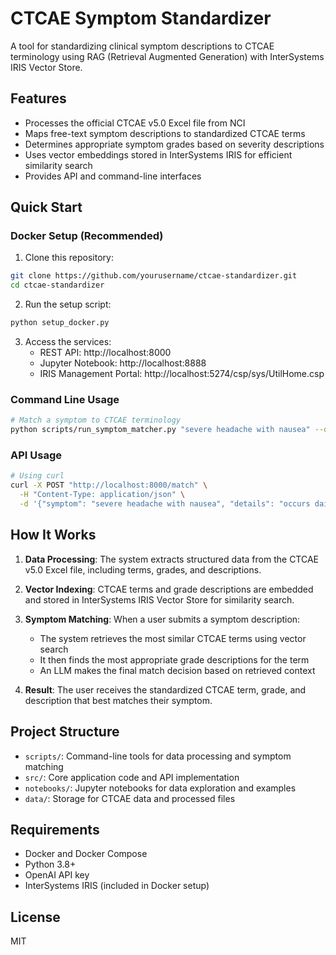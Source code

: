 # CTCAE Symptom Standardizer

A tool for standardizing clinical symptom descriptions to CTCAE terminology using RAG (Retrieval Augmented Generation) with InterSystems IRIS Vector Store.

## Features

- Processes the official CTCAE v5.0 Excel file from NCI
- Maps free-text symptom descriptions to standardized CTCAE terms
- Determines appropriate symptom grades based on severity descriptions
- Uses vector embeddings stored in InterSystems IRIS for efficient similarity search
- Provides API and command-line interfaces

## Quick Start

### Docker Setup (Recommended)

1. Clone this repository:
```bash
git clone https://github.com/yourusername/ctcae-standardizer.git
cd ctcae-standardizer
```

2. Run the setup script:
```bash
python setup_docker.py
```

3. Access the services:
   - REST API: http://localhost:8000
   - Jupyter Notebook: http://localhost:8888
   - IRIS Management Portal: http://localhost:5274/csp/sys/UtilHome.csp

### Command Line Usage

```bash
# Match a symptom to CTCAE terminology
python scripts/run_symptom_matcher.py "severe headache with nausea" --details "occurs daily, pain level 8/10"
```

### API Usage

```bash
# Using curl
curl -X POST "http://localhost:8000/match" \
  -H "Content-Type: application/json" \
  -d '{"symptom": "severe headache with nausea", "details": "occurs daily, pain level 8/10"}'
```

## How It Works

1. **Data Processing**: The system extracts structured data from the CTCAE v5.0 Excel file, including terms, grades, and descriptions.

2. **Vector Indexing**: CTCAE terms and grade descriptions are embedded and stored in InterSystems IRIS Vector Store for similarity search.

3. **Symptom Matching**: When a user submits a symptom description:
   - The system retrieves the most similar CTCAE terms using vector search
   - It then finds the most appropriate grade descriptions for the term
   - An LLM makes the final match decision based on retrieved context

4. **Result**: The user receives the standardized CTCAE term, grade, and description that best matches their symptom.

## Project Structure

- `scripts/`: Command-line tools for data processing and symptom matching
- `src/`: Core application code and API implementation
- `notebooks/`: Jupyter notebooks for data exploration and examples
- `data/`: Storage for CTCAE data and processed files

## Requirements

- Docker and Docker Compose
- Python 3.8+
- OpenAI API key
- InterSystems IRIS (included in Docker setup)

## License

MIT